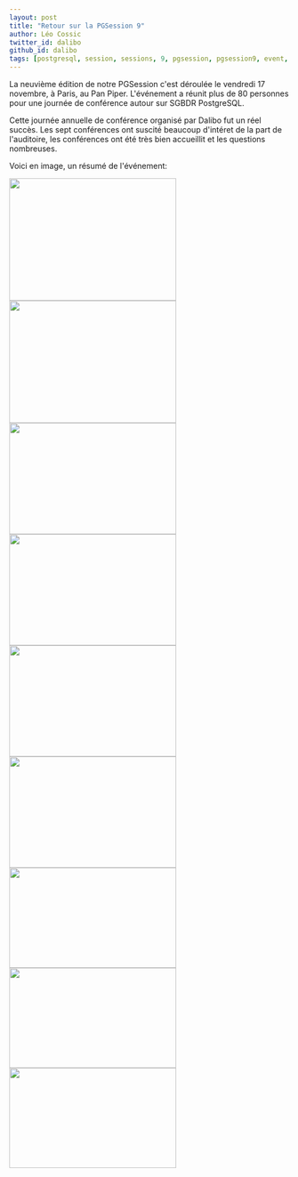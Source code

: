 ```yaml
---
layout: post
title: "Retour sur la PGSession 9"
author: Léo Cossic
twitter_id: dalibo
github_id: dalibo
tags: [postgresql, session, sessions, 9, pgsession, pgsession9, event, evenement, conférences, conférence, paris, dalibo]
---
```


La neuvième édition de notre PGSession c'est déroulée le vendredi 17 novembre, à Paris, au Pan Piper. L'événement a réunit plus de 80 personnes pour une journée de conférence autour sur SGBDR PostgreSQL.

<!--MORE-->

Cette journée annuelle de conférence organisé par Dalibo fut un réel succès. Les sept conférences ont suscité beaucoup d'intéret de la part de l'auditoire, les conférences ont été très bien accueillit et les questions nombreuses.

Voici en image, un résumé de l'événement:

<img src="https://github.com/dalibo/blog/blob/gh-pages/img/DO0ureJWkAAx439.jpg" width="300" height="220" />
<img src="https://github.com/dalibo/blog/blob/gh-pages/img/DO05tEKX0AE8bzc.jpg" width="300" height="220" />
<img src="https://github.com/dalibo/blog/blob/gh-pages/img/DO1-WFxWkAA5qiN.jpg" width="300" height="200" />
<img src="https://github.com/dalibo/blog/blob/gh-pages/img/DO1H0bGXUAEQGp7.jpg" width="300" height="200" />
<img src="https://github.com/dalibo/blog/blob/gh-pages/img/DO1P2mHWAAA18hs.jpg" width="300" height="200" />
<img src="https://github.com/dalibo/blog/blob/gh-pages/img/DO1drwyXcAAyFk4.jpg" width="300" height="200" />
<img src="https://github.com/dalibo/blog/blob/gh-pages/img/DO1roeeXcAAN7Yq.jpg" width="300" height="180" />
<img src="https://github.com/dalibo/blog/blob/gh-pages/img/DO1yVKwXkAAbK2s.jpg" width="300" height="180" />
<img src="https://github.com/dalibo/blog/blob/gh-pages/img/DO2LqMyXkAAnSqA.jpg" width="300" height="180" />



